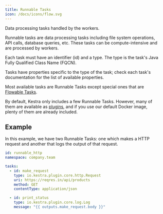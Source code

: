 ```yaml
---
title: Runnable Tasks
icon: /docs/icons/flow.svg
---
```


Data processing tasks handled by the workers.

Runnable tasks are data processing tasks including file system operations, API calls, database queries, etc. These tasks can be compute-intensive and are processed by workers.

Each task must have an identifier (id) and a type. The type is the task's Java Fully Qualified Class Name (FQCN).

Tasks have properties specific to the type of the task; check each task's documentation for the list of available properties.

Most available tasks are Runnable Tasks except special ones that are [Flowable Tasks](./00.flowable-tasks.md).

By default, Kestra only includes a few Runnable Tasks. However, many of them are available as [plugins](/plugins), and if you use our default Docker image, plenty of them are already included.

## Example

In this example, we have two Runnable Tasks: one which makes a HTTP request and another that logs the output of that request.

```yaml
id: runnable_http
namespace: company.team

tasks:
  - id: make_request
    type: io.kestra.plugin.core.http.Request
    uri: https://reqres.in/api/products
    method: GET
    contentType: application/json

  - id: print_status
    type: io.kestra.plugin.core.log.Log
    message: "{{ outputs.make_request.body }}"
```
